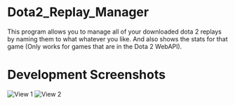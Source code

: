 Dota2_Replay_Manager
====================
This program allows you to manage all of your downloaded dota 2 replays by naming them to what whatever you like.
And also shows the stats for that game (Only works for games that are in the Dota 2 WebAPI).

Development Screenshots
=======================
![View 1](https://sphotos-b.xx.fbcdn.net/hphotos-prn1/903631_185134131633751_134371026_o.jpg)
![View 2](https://sphotos-a.xx.fbcdn.net/hphotos-prn1/902580_185134138300417_1108512034_o.jpg)
